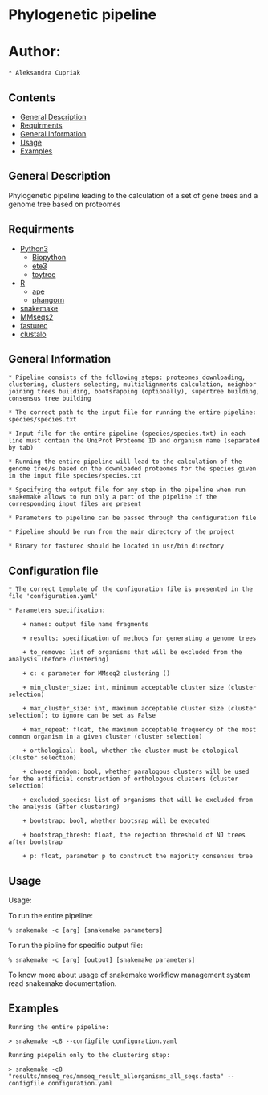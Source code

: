 # Phylogenetic pipeline #
# Author:
    * Aleksandra Cupriak 

## Contents ##
  * [General Description](#general-description)
  * [Requirments](#requirments)
  * [General Information](#general-information)
  * [Usage](#usage)
  * [Examples](#examples)

## General Description ##

Phylogenetic pipeline leading to the calculation of a set of gene trees and a genome tree based on proteomes

## Requirments ##
  * [Python3](https://docs.python-guide.org/starting/install3/linux/)
    * [Biopython](https://biopython.org/)
    * [ete3](http://etetoolkit.org/docs/latest/tutorial/tutorial_drawing.html)
    * [toytree](https://toytree.readthedocs.io/en/latest/)
  * [R](https://www.r-project.org/) 
    * [ape](https://cran.r-project.org/web/packages/ape/index.html)
    * [phangorn](https://cran.r-project.org/web/packages/phangorn/index.html)
  * [snakemake](https://snakemake.readthedocs.io/en/stable/)
  * [MMseqs2](https://github.com/soedinglab/MMseqs2)
  * [fasturec](https://bitbucket.org/pgor17/fasturec)
  * [clustalo](http://www.clustal.org/omega/)

## General Information ##
    * Pipeline consists of the following steps: proteomes downloading, clustering, clusters selecting, multialignments calculation, neighbor joining trees building, bootsrapping (optionally), supertree building, consensus tree building

    * The correct path to the input file for running the entire pipeline: species/species.txt

    * Input file for the entire pipeline (species/species.txt) in each line must contain the UniProt Proteome ID and organism name (separated by tab)

    * Running the entire pipeline will lead to the calculation of the genome tree/s based on the downloaded proteomes for the species given in the input file species/species.txt

    * Specifying the output file for any step in the pipeline when run snakemake allows to run only a part of the pipeline if the corresponding input files are present

    * Parameters to pipeline can be passed through the configuration file

    * Pipeline should be run from the main directory of the project
    
    * Binary for fasturec should be located in usr/bin directory

## Configuration file ##
    * The correct template of the configuration file is presented in the file 'configuration.yaml'

    * Parameters specification:

        + names: output file name fragments

        + results: specification of methods for generating a genome trees

        + to_remove: list of organisms that will be excluded from the analysis (before clustering)

        + c: c parameter for MMseq2 clustering ()

        + min_cluster_size: int, minimum acceptable cluster size (cluster selection)

        + max_cluster_size: int, maximum acceptable cluster size (cluster selection); to ignore can be set as False

        + max_repeat: float, the maximum acceptable frequency of the most common organism in a given cluster (cluster selection)

        + orthological: bool, whether the cluster must be otological (cluster selection)

        + choose_random: bool, whether paralogous clusters will be used for the artificial construction of orthologous clusters (cluster selection)

        + excluded_species: list of organisms that will be excluded from the analysis (after clustering)

        + bootstrap: bool, whether bootsrap will be executed

        + bootstrap_thresh: float, the rejection threshold of NJ trees after bootstrap

        + p: float, parameter p to construct the majority consensus tree


## Usage ##
Usage:

To run the entire pipeline:

    % snakemake -c [arg] [snakemake parameters]

To run the pipline for specific output file:

    % snakemake -c [arg] [output] [snakemake parameters]

To know more about usage of snakemake workflow management system read snakemake documentation.
    
## Examples ##
    Running the entire pipeline:

    > snakemake -c8 --configfile configuration.yaml

    Running piepelin only to the clustering step:

    > snakemake -c8  "results/mmseq_res/mmseq_result_allorganisms_all_seqs.fasta" --configfile configuration.yaml